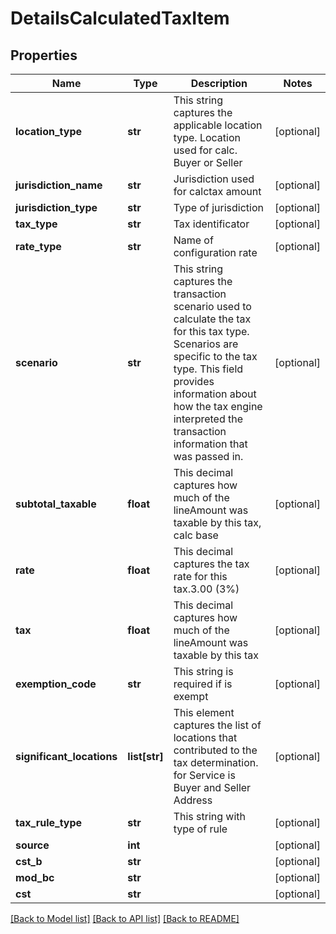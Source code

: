 # DetailsCalculatedTaxItem

## Properties
Name | Type | Description | Notes
------------ | ------------- | ------------- | -------------
**location_type** | **str** | This string captures the applicable location type. Location used for calc. Buyer or Seller | [optional] 
**jurisdiction_name** | **str** | Jurisdiction used for calctax amount | [optional] 
**jurisdiction_type** | **str** | Type of jurisdiction | [optional] 
**tax_type** | **str** | Tax identificator | [optional] 
**rate_type** | **str** | Name of configuration rate | [optional] 
**scenario** | **str** | This string captures the transaction scenario used to calculate the tax for this tax type. Scenarios are specific to the tax type. This field provides information about how the tax engine interpreted the transaction information that was passed in. | [optional] 
**subtotal_taxable** | **float** | This decimal captures how much of the lineAmount was taxable by this tax, calc base | [optional] 
**rate** | **float** | This decimal captures the tax rate for this tax.3.00 (3%) | [optional] 
**tax** | **float** | This decimal captures how much of the lineAmount was taxable by this tax | [optional] 
**exemption_code** | **str** | This string is required if is exempt | [optional] 
**significant_locations** | **list[str]** | This element captures the list of locations that contributed to the tax determination. for Service is Buyer and Seller Address | [optional] 
**tax_rule_type** | **str** | This string with type of rule | [optional] 
**source** | **int** |  | [optional] 
**cst_b** | **str** |  | [optional] 
**mod_bc** | **str** |  | [optional] 
**cst** | **str** |  | [optional] 

[[Back to Model list]](../README.md#documentation-for-models) [[Back to API list]](../README.md#documentation-for-api-endpoints) [[Back to README]](../README.md)


